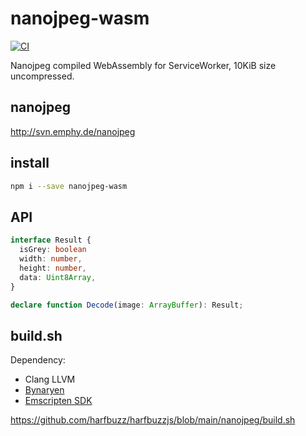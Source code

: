 # nanojpeg-wasm

[![CI](https://github.com/zckevin/nanojpeg-wasm/actions/workflows/test.yml/badge.svg)](https://github.com/zckevin/nanojpeg-wasm/actions/workflows/test.yml)

Nanojpeg compiled WebAssembly for ServiceWorker, 10KiB size uncompressed.

## nanojpeg

http://svn.emphy.de/nanojpeg

## install

```bash
npm i --save nanojpeg-wasm
```

## API

```TypeScript
interface Result {
  isGrey: boolean
  width: number,
  height: number,
  data: Uint8Array,
}

declare function Decode(image: ArrayBuffer): Result;
```

## build.sh

Dependency:
- Clang LLVM
- [Bynaryen](https://github.com/WebAssembly/binaryen)
- [Emscripten SDK](https://github.com/emscripten-core/emsdk)

https://github.com/harfbuzz/harfbuzzjs/blob/main/nanojpeg/build.sh
